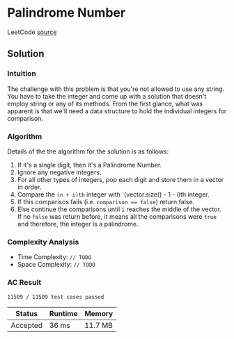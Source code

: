 # Palindrome Number

LeetCode [source](https://leetcode.com/problems/palindrome-number/)

## Solution

### Intuition

The challenge with this problem is that you're not allowed to use any string. You have to take the integer and come up with a solution that doesn't employ string or any of its methods. From the first glance, what was apparent is that we'll need a data structure to hold the individual integers for comparison.

### Algorithm
Details of the the algorithm for the solution is as follows:
1. If it's a single digit, then it's a Palindrome Number. 
2. Ignore any negative integers.
3. For all other types of integers, pop each digit and store them in a vector in order.
4. Compare the `(n + i)th` integer with `(vector.size() - 1 - i)th integer. 
5. If this comparisos fails (i.e. `comparison == false`) return false. 
6. Else continue the comparisons until `i` reaches the middle of the vector. If no `false` was return before, it means all the comparisons were `true` and therefore, the integer is a palindrome.

### Complexity Analysis
* Time Complexity: `// TODO`
* Space Complexity: `// TODO`

### AC Result

`11509 / 11509 test cases passed`

| Status | Runtime | Memory |
|--------|---------|--------|
| Accepted | 36 ms | 11.7 MB |